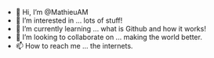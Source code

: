 - 👋 Hi, I’m @MathieuAM
- 👀 I’m interested in ... lots of stuff!
- 🌱 I’m currently learning ... what is Github and how it works!
- 💞️ I’m looking to collaborate on ... making the world better.
- 📫 How to reach me ... the internets.

<!---
MathieuAM/MathieuAM is a ✨ special ✨ repository because its `README.md` (this file) appears on your GitHub profile.
You can click the Preview link to take a look at your changes.
--->
